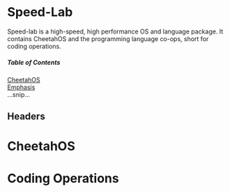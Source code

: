 # Speed-Lab

Speed-lab is a high-speed, high performance OS and language package. It contains CheetahOS and the programming language co-ops, short for coding operations. 

##### Table of Contents  
[CheetahOS](#CheetahOS)  
[Emphasis](#emphasis)  
...snip...    
<a name="CheetahOS"/>
## Headers

# CheetahOS

# Coding Operations
